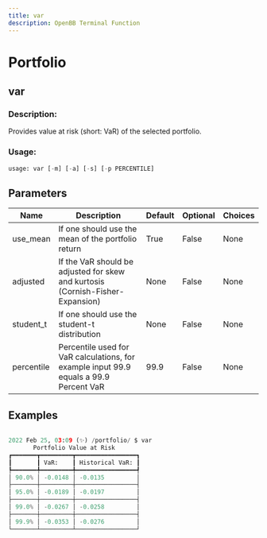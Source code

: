 ```yaml
---
title: var
description: OpenBB Terminal Function
---
```


# Portfolio

## var

### Description: 

Provides value at risk (short: VaR) of the selected portfolio.

### Usage: 
```python
usage: var [-m] [-a] [-s] [-p PERCENTILE]
```

## Parameters

| Name | Description | Default | Optional | Choices |
| ---- | ----------- | ------- | -------- | ------- |
| use_mean | If one should use the mean of the portfolio return | True | False | None |
| adjusted | If the VaR should be adjusted for skew and kurtosis (Cornish-Fisher-Expansion) | None | False | None |
| student_t | If one should use the student-t distribution | None | False | None |
| percentile | Percentile used for VaR calculations, for example input 99.9 equals a 99.9 Percent VaR | 99.9 | False | None |


## Examples

```python

2022 Feb 25, 03:09 (✨) /portfolio/ $ var
       Portfolio Value at Risk
┏━━━━━━━┳━━━━━━━━━┳━━━━━━━━━━━━━━━━━┓
┃       ┃ VaR:    ┃ Historical VaR: ┃
┡━━━━━━━╇━━━━━━━━━╇━━━━━━━━━━━━━━━━━┩
│ 90.0% │ -0.0148 │ -0.0135         │
├───────┼─────────┼─────────────────┤
│ 95.0% │ -0.0189 │ -0.0197         │
├───────┼─────────┼─────────────────┤
│ 99.0% │ -0.0267 │ -0.0258         │
├───────┼─────────┼─────────────────┤
│ 99.9% │ -0.0353 │ -0.0276         │
└───────┴─────────┴─────────────────┘

```

